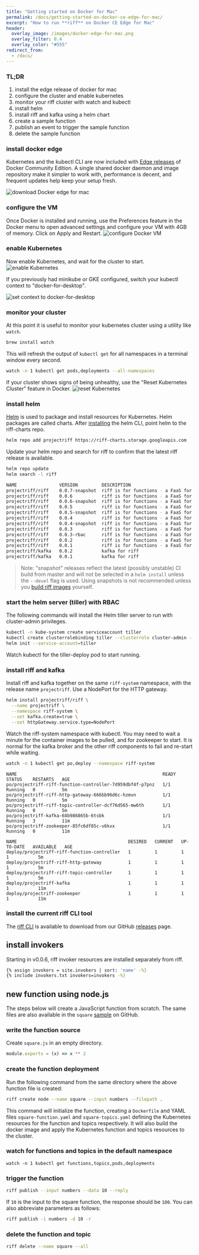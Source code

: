 ```yaml
---
title: "Getting started on Docker for Mac"
permalink: /docs/getting-started-on-docker-ce-edge-for-mac/
excerpt: "How to run **riff** on Docker CE Edge for Mac"
header:
  overlay_image: /images/docker-edge-for-mac.png
  overlay_filter: 0.4
  overlay_color: "#555"
redirect_from:
  - /docs/
---
```


### TL;DR
1. install the edge release of docker for mac
2. configure the cluster and enable kubernetes
3. monitor your riff cluster with watch and kubectl
4. install helm
5. install riff and kafka using a helm chart
6. create a sample function
7. publish an event to trigger the sample function
8. delete the sample function

### install docker edge
Kubernetes and the kubectl CLI are now included with [Edge releases](https://store.docker.com/editions/community/docker-ce-desktop-mac) of Docker Community Edition. A single shared docker daemon and image repository make it simpler to work with, performance is decent, and frequent updates help keep your setup fresh.

![download Docker edge for mac](/images/docker-edge-for-mac-download.png)

### configure the VM
Once Docker is installed and running, use the Preferences feature in the Docker menu to open advanced settings and configure your VM with 4GB of memory. Click on Apply and Restart.
![configure Docker VM](/images/docker-vm-config.png)

### enable Kubernetes
Now enable Kubernetes, and wait for the cluster to start.
![enable Kubernetes](/images/docker-edge-kubernetes.png)

If you previously had minikube or GKE configured, switch your kubectl context to "docker-for-desktop".

![set context to docker-for-desktop](/images/docker-edge-context.png)


### monitor your cluster
At this point it is useful to monitor your kubernetes cluster using a utility like `watch`.
```sh
brew install watch
```
This will refresh the output of `kubectl get` for all namespaces in a terminal window every second.
```sh
watch -n 1 kubectl get pods,deployments --all-namespaces
```
If your cluster shows signs of being unhealthy, use the "Reset Kubernetes Cluster" feature in Docker.
![reset Kubernetes](/images/docker-edge-kubernetes-reset.png)



### install helm
[Helm](https://docs.helm.sh/using_helm/#installing-helm) is used to package and install resources for Kubernetes. Helm packages are called charts. After [installing](https://docs.helm.sh/using_helm/#installing-helm) the helm CLI, point helm to the riff-charts repo.
```sh
helm repo add projectriff https://riff-charts.storage.googleapis.com
```
Update your helm repo and search for riff to confirm that the latest riff release is available.
```sh
helm repo update
helm search -l riff
```
```sh
NAME             	VERSION       	DESCRIPTION                                  
projectriff/riff 	0.0.7-snapshot	riff is for functions - a FaaS for Kubernetes
projectriff/riff 	0.0.6         	riff is for functions - a FaaS for Kubernetes
projectriff/riff 	0.0.6-snapshot	riff is for functions - a FaaS for Kubernetes
projectriff/riff 	0.0.5         	riff is for functions - a FaaS for Kubernetes
projectriff/riff 	0.0.5-snapshot	riff is for functions - a FaaS for Kubernetes
projectriff/riff 	0.0.4         	riff is for functions - a FaaS for Kubernetes
projectriff/riff 	0.0.4-snapshot	riff is for functions - a FaaS for Kubernetes
projectriff/riff 	0.0.3         	riff is for functions - a FaaS for Kubernetes
projectriff/riff 	0.0.3-rbac    	riff is for functions - a FaaS for Kubernetes
projectriff/riff 	0.0.2         	riff is for functions - a FaaS for Kubernetes
projectriff/riff 	0.0.1         	riff is for functions - a FaaS for Kubernetes
projectriff/kafka	0.0.2         	kafka for riff                               
projectriff/kafka	0.0.1         	kafka for riff                               
```
> Note: "snapshot" releases reflect the latest (possibly unstable) CI build from master and will not be
  selected in a `helm install` unless the `--devel` flag is used. Using snapshots is not recommended
  unless you [build riff images](https://github.com/projectriff/riff/blob/master/README.adoc#-manual-build) yourself.

### start the helm server (tiller) with RBAC
The following commands will install the Helm tiller server to run with cluster-admin privileges.

```sh
kubectl -n kube-system create serviceaccount tiller
kubectl create clusterrolebinding tiller --clusterrole cluster-admin --serviceaccount=kube-system:tiller
helm init --service-account=tiller
```

Watch kubectl for the tiller-deploy pod to start running.

### install riff and kafka
Install riff and kafka together on the same `riff-system` namespace, with the release name `projectriff`. Use a NodePort for the HTTP gateway.

```sh
helm install projectriff/riff \
  --name projectriff \
  --namespace riff-system \
  --set kafka.create=true \
  --set httpGateway.service.type=NodePort
```

Watch the riff-system namespace with kubectl. You may need to wait a minute for the container images to be pulled, and for zookeeper to start. It is normal for the kafka broker and the other riff components to fail and re-start while waiting.

```sh
watch -n 1 kubectl get po,deploy --namespace riff-system
```

```
NAME                                                       READY     STATUS    RESTARTS   AGE
po/projectriff-riff-function-controller-7d959dbf4f-p7pnz   1/1       Running   0          5m
po/projectriff-riff-http-gateway-666bb96d6c-hzmvn          1/1       Running   0          5m
po/projectriff-riff-topic-controller-dcf76d565-mw6th       1/1       Running   0          5m
po/projectriff-kafka-68b986865b-6tsbk                      1/1       Running   3          11m
po/projectriff-zookeeper-85fc6df85c-v6kxx                  1/1       Running   0          11m

NAME                                          DESIRED   CURRENT   UP-TO-DATE   AVAILABLE   AGE
deploy/projectriff-riff-function-controller   1         1         1            1           5m
deploy/projectriff-riff-http-gateway          1         1         1            1           5m
deploy/projectriff-riff-topic-controller      1         1         1            1           5m
deploy/projectriff-kafka                      1         1         1            1           11m
deploy/projectriff-zookeeper                  1         1         1            1           11m
```

### install the current riff CLI tool

The [riff CLI](https://github.com/projectriff/riff/tree/master/riff-cli) is available to download from our GitHub [releases](https://github.com/projectriff/riff/releases) page.

## install invokers
Starting in v0.0.6, riff invoker resources are installed separately from riff.

```bash
{% assign invokers = site.invokers | sort: 'name' -%}
{% include invokers.txt invokers=invokers -%}
```

## new function using node.js
The steps below will create a JavaScript function from scratch. The same files are also available in the `square` [sample](https://github.com/projectriff/riff/blob/master/samples/node/square/) on GitHub.

### write the function source
Create `square.js` in an empty directory.
```js
module.exports = (x) => x ** 2
```

### create the function deployment
Run the following command from the same directory where the above function file is created:

```bash
riff create node --name square --input numbers --filepath .
```
This command will initialize the function, creating a `Dockerfile` and YAML files `square-function.yaml` and `square-topics.yaml`
defining the Kubernetes resources for the function and topics respectively. It will also build the docker image and apply the Kubernetes function and topics resources to the cluster.

### watch for functions and topics in the default namespace

```
watch -n 1 kubectl get functions,topics,pods,deployments
```

### trigger the function
```bash
riff publish --input numbers --data 10 --reply
```
If `10` is the input to the square function, the response should be `100`.
You can also abbreviate parameters as follows:

```bash
riff publish -i numbers -d 10 -r
```

### delete the function and topic

```bash
riff delete --name square --all
```
